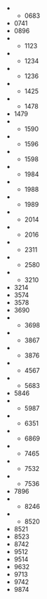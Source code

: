 - + 0683
- 0741
- 0896
- + 1123
- + 1234
- + 1236
- + 1425
- + 1478
- 1479
- + 1590
- + 1596
- + 1598
- + 1984
- + 1988
- + 1989
- + 2014
- + 2016
- + 2311
- + 2580
- + 3210
- 3214
- 3574
- 3578
- 3690
- + 3698
- + 3867
- + 3876
- + 4567
- + 5683
- 5846
- + 5987
- + 6351
- + 6869
- + 7465
- + 7532
- + 7536
- 7896
- + 8246
- + 8520
- 8521
- 8523
- 8742
- 9512
- 9514
- 9632
- 9713
- 9742
- 9874